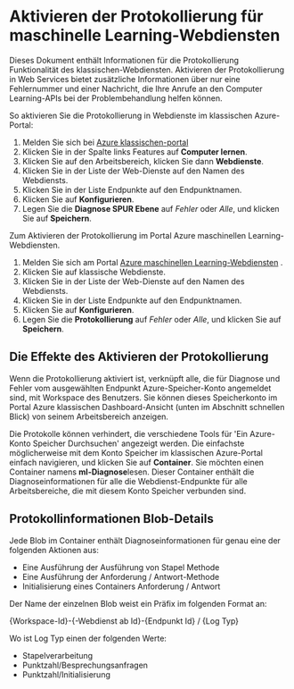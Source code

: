 <properties 
    pageTitle="Protokollierung für maschinelle Learning-Webdiensten | Microsoft Azure" 
    description="Informationen Sie zum Aktivieren der Protokollierung für maschinelle Learning-Webdiensten. Protokollierung bietet zusätzliche Informationen, um die APIs zu beheben." 
    services="machine-learning" 
    documentationCenter="" 
    authors="raymondlaghaeian" 
    manager="jhubbard"
    editor="cgronlun"/>

<tags
    ms.service="machine-learning"
    ms.devlang="na"
    ms.topic="article"
    ms.tgt_pltfrm="na"
    ms.workload="big-data" 
    ms.date="10/05/2016"
    ms.author="raymondl;garye"/>

# <a name="enable-logging-for-machine-learning-web-services"></a>Aktivieren der Protokollierung für maschinelle Learning-Webdiensten  

Dieses Dokument enthält Informationen für die Protokollierung Funktionalität des klassischen-Webdiensten. Aktivieren der Protokollierung in Web Services bietet zusätzliche Informationen über nur eine Fehlernummer und einer Nachricht, die Ihre Anrufe an den Computer Learning-APIs bei der Problembehandlung helfen können.  

So aktivieren Sie die Protokollierung in Webdienste im klassischen Azure-Portal:   

1.  Melden Sie sich bei [Azure klassischen-portal](https://manage.windowsazure.com/)
2.  Klicken Sie in der Spalte links Features auf **Computer lernen**.
3.  Klicken Sie auf den Arbeitsbereich, klicken Sie dann **Webdienste**.
4.  Klicken Sie in der Liste der Web-Dienste auf den Namen des Webdiensts.
5.  Klicken Sie in der Liste Endpunkte auf den Endpunktnamen.
6.  Klicken Sie auf **Konfigurieren**.
7.  Legen Sie die **Diagnose SPUR Ebene** auf *Fehler* oder *Alle*, und klicken Sie auf **Speichern**.

Zum Aktivieren der Protokollierung im Portal Azure maschinellen Learning-Webdiensten.

1. Melden Sie sich am Portal [Azure maschinellen Learning-Webdiensten](https://services.azureml.net) .
2. Klicken Sie auf klassische Webdienste.
3.  Klicken Sie in der Liste der Web-Dienste auf den Namen des Webdiensts.
4.  Klicken Sie in der Liste Endpunkte auf den Endpunktnamen.
5.  Klicken Sie auf **Konfigurieren**.
6.  Legen Sie die **Protokollierung** auf *Fehler* oder *Alle*, und klicken Sie auf **Speichern**.

## <a name="the-effects-of-enabling-logging"></a>Die Effekte des Aktivieren der Protokollierung

Wenn die Protokollierung aktiviert ist, verknüpft alle, die für Diagnose und Fehler vom ausgewählten Endpunkt Azure-Speicher-Konto angemeldet sind, mit Workspace des Benutzers. Sie können dieses Speicherkonto im Portal Azure klassischen Dashboard-Ansicht (unten im Abschnitt schnellen Blick) von seinem Arbeitsbereich anzeigen.  

Die Protokolle können verhindert, die verschiedene Tools für 'Ein Azure-Konto Speicher Durchsuchen' angezeigt werden. Die einfachste möglicherweise mit dem Konto Speicher im klassischen Azure-Portal einfach navigieren, und klicken Sie auf **Container**. Sie möchten einen Container namens **ml-Diagnose**lesen. Dieser Container enthält die Diagnoseinformationen für alle die Webdienst-Endpunkte für alle Arbeitsbereiche, die mit diesem Konto Speicher verbunden sind. 
 
## <a name="log-blob-detail-information"></a>Protokollinformationen Blob-Details

Jede Blob im Container enthält Diagnoseinformationen für genau eine der folgenden Aktionen aus:

-   Eine Ausführung der Ausführung von Stapel Methode  
-   Eine Ausführung der Anforderung / Antwort-Methode  
-   Initialisierung eines Containers Anforderung / Antwort
  
Der Name der einzelnen Blob weist ein Präfix im folgenden Format an: 

{Workspace-Id}-{-Webdienst ab Id}-{Endpunkt Id} / {Log Typ}  

Wo ist Log Typ einen der folgenden Werte:  

- Stapelverarbeitung  
- Punktzahl/Besprechungsanfragen  
- Punktzahl/Initialisierung  